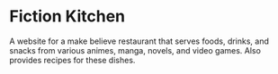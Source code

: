 # Fiction Kitchen
A website for a make believe restaurant that serves foods, drinks, and snacks from various animes, manga, novels, and video games. Also provides recipes for these dishes.
